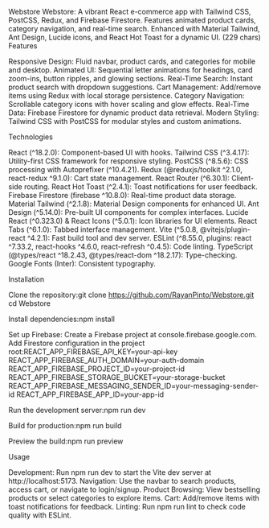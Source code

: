 Webstore
Webstore: A vibrant React e-commerce app with Tailwind CSS, PostCSS, Redux, and Firebase Firestore. Features animated product cards, category navigation, and real-time search. Enhanced with Material Tailwind, Ant Design, Lucide icons, and React Hot Toast for a dynamic UI. (229 chars)
Features

Responsive Design: Fluid navbar, product cards, and categories for mobile and desktop.
Animated UI: Sequential letter animations for headings, card zoom-ins, button ripples, and glowing sections.
Real-Time Search: Instant product search with dropdown suggestions.
Cart Management: Add/remove items using Redux with local storage persistence.
Category Navigation: Scrollable category icons with hover scaling and glow effects.
Real-Time Data: Firebase Firestore for dynamic product data retrieval.
Modern Styling: Tailwind CSS with PostCSS for modular styles and custom animations.

Technologies

React (^18.2.0): Component-based UI with hooks.
Tailwind CSS (^3.4.17): Utility-first CSS framework for responsive styling.
PostCSS (^8.5.6): CSS processing with Autoprefixer (^10.4.21).
Redux (@reduxjs/toolkit ^2.1.0, react-redux ^9.1.0): Cart state management.
React Router (^6.30.1): Client-side routing.
React Hot Toast (^2.4.1): Toast notifications for user feedback.
Firebase Firestore (firebase ^10.8.0): Real-time product data storage.
Material Tailwind (^2.1.8): Material Design components for enhanced UI.
Ant Design (^5.14.0): Pre-built UI components for complex interfaces.
Lucide React (^0.323.0) & React Icons (^5.0.1): Icon libraries for UI elements.
React Tabs (^6.1.0): Tabbed interface management.
Vite (^5.0.8, @vitejs/plugin-react ^4.2.1): Fast build tool and dev server.
ESLint (^8.55.0, plugins: react ^7.33.2, react-hooks ^4.6.0, react-refresh ^0.4.5): Code linting.
TypeScript (@types/react ^18.2.43, @types/react-dom ^18.2.17): Type-checking.
Google Fonts (Inter): Consistent typography.

Installation

Clone the repository:git clone https://github.com/RayanPinto/Webstore.git
cd Webstore


Install dependencies:npm install


Set up Firebase:
Create a Firebase project at console.firebase.google.com.
Add Firestore configuration  in the project root:REACT_APP_FIREBASE_API_KEY=your-api-key
REACT_APP_FIREBASE_AUTH_DOMAIN=your-auth-domain
REACT_APP_FIREBASE_PROJECT_ID=your-project-id
REACT_APP_FIREBASE_STORAGE_BUCKET=your-storage-bucket
REACT_APP_FIREBASE_MESSAGING_SENDER_ID=your-messaging-sender-id
REACT_APP_FIREBASE_APP_ID=your-app-id




Run the development server:npm run dev


Build for production:npm run build


Preview the build:npm run preview



Usage

Development: Run npm run dev to start the Vite dev server at http://localhost:5173.
Navigation: Use the navbar to search products, access cart, or navigate to login/signup.
Product Browsing: View bestselling products or select categories to explore items.
Cart: Add/remove items with toast notifications for feedback.
Linting: Run npm run lint to check code quality with ESLint.

